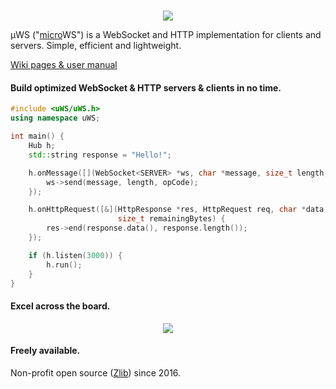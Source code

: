 #
<div align="center"><img src="misc/images/logo.png"/></div>

µWS ("[micro](https://en.wikipedia.org/wiki/Micro-)WS") is a WebSocket and HTTP implementation for clients and servers. Simple, efficient and lightweight.

[Wiki pages & user manual](https://github.com/uNetworking/uWebSockets/wiki/User-manual-v0.14.x)

#### Build optimized WebSocket & HTTP servers & clients in no time.
```c++
#include <uWS/uWS.h>
using namespace uWS;

int main() {
    Hub h;
    std::string response = "Hello!";

    h.onMessage([](WebSocket<SERVER> *ws, char *message, size_t length, OpCode opCode) {
        ws->send(message, length, opCode);
    });

    h.onHttpRequest([&](HttpResponse *res, HttpRequest req, char *data, size_t length,
                        size_t remainingBytes) {
        res->end(response.data(), response.length());
    });

    if (h.listen(3000)) {
        h.run();
    }
}
```

#### Excel across the board.
<div align="center"><img src="misc/images/overview.png"/></div>

#### Freely available.
Non-profit open source ([Zlib](LICENSE)) since 2016.

